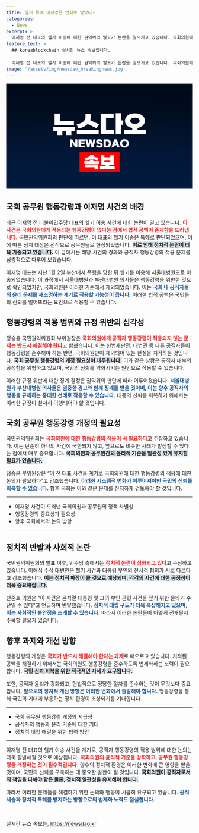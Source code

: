 ```yaml
---
title: 헬기 특혜 이재명은 면죄부 받았나?
categories:
  - News
excerpt: >
  이재명 전 대표의 헬기 이송에 대한 권익위의 발표가 논란을 일으키고 있습니다. 국회의원에게 행동강령이 적용되지 않아 아무 제재도 없지만, 관련 의사와 공무원은 위반으로 징계를 받을 상황입니다. 이 사건을 통해 국회 공무원 행동강령 개정 필요성이 제기되고 있습니다.
feature_text: >
  ## koreablockchain 실시간 뉴스 속보입니다.

  이재명 전 대표의 헬기 이송에 대한 권익위의 발표가 논란을 일으키고 있습니다. 국회의원에게 행동강령이 적용되지 않아 아무 제재도 없지만, 관련 의사와 공무원은 위반으로 징계를 받을 상황입니다. 이 사건을 통해 국회 공무원 행동강령 개정 필요성이 제기되고 있습니다.
image: '/assets/img/newsdao_breakingnews.jpg'
---
```


<p><img src="/assets/img/newsdao_breakingnews.jpg" alt="koreablockchain 속보" /></p>

<h2 data-ke-size="size26">국회 공무원 행동강령과 이재명 사건의 배경</h2>

<p data-ke-size="size16">최근 이재명 전 더불어민주당 대표의 헬기 이송 사건에 대한 논란이 일고 있습니다. <b><span style="color: #ee2323;">이 사건은 국회의원에게 적용되는 행동강령이 없다는 점에서 법적 공백이 존재함을 드러냅니다.</span></b> 국민권익위원회의 판단에 따르면, 이 대표의 헬기 이송은 특혜로 판단되었으며, 이에 따른 징계 대상은 전적으로 공무원들로 한정되었습니다. <b><span style="background-color: #21538527;">이로 인해 정치적 논란이 더욱 가중되고 있습니다.</span></b> 이 글에서는 해당 사건의 경과와 공직자 행동강령의 적용 문제를 심층적으로 다루어 보겠습니다.</p>

<p data-ke-size="size16">이재명 대표는 지난 1월 2일 부산에서 폭행을 당한 뒤 헬기를 이용해 서울대병원으로 이송되었습니다. 이 과정에서 서울대병원과 부산대병원 의사들은 행동강령을 위반한 것으로 확인되었지만, 국회의원은 이러한 기준에서 제외되었습니다. 이는 <b><span style="color: #1a5490;">국회 내 공직자들의 윤리 문제를 재조명하는 계기로 작용할 가능성이 큽니다.</span></b> 이러한 법적 공백은 국민들의 신뢰를 떨어뜨리는 요인으로 작용할 수 있습니다.</p>

<h2 data-ke-size="size26">행동강령의 적용 범위와 규정 위반의 심각성</h2>

<p data-ke-size="size16">정승윤 국민권익위원회 부위원장은 <b><span style="color: #ee2323;">국회의원에게 공직자 행동강령이 적용되지 않는 문제는 반드시 해결해야 한다</span></b>고 밝혔습니다. 이는 헌법재판관, 대법관 등 다른 공직자들이 행동강령을 준수해야 하는 반면, 국회의원만이 제외되어 있는 현실을 지적하는 것입니다. <b><span style="background-color: #21538527;">국회 공무원 행동강령의 개정 필요성이 대두됩니다.</span></b> 이와 같은 상황은 공직자 내부의 공정함을 위협하고 있으며, 국민의 신뢰를 약화시키는 원인으로 작용할 수 있습니다.</p>

<p data-ke-size="size16">이러한 규정 위반에 대한 징계 결정은 권익위의 판단에 따라 이루어졌습니다. <b><span style="color: #1a5490;">서울대병원과 부산대병원 의사들은 엄중한 경고와 함께 징계를 받을 것이며, 이는 향후 공직자의 행동을 규제하는 중대한 선례로 작용할 수 있습니다.</span></b> 대중의 신뢰를 회복하기 위해서는 이러한 규정이 철저히 이행되어야 할 것입니다.</p>

<h2 data-ke-size="size26">국회 공무원 행동강령 개정의 필요성</h2>

<p data-ke-size="size16">국민권익위원회는 <b><span style="color: #ee2323;">국회의원에 대한 행동강령의 적용이 꼭 필요하다</span></b>고 주장하고 있습니다. 이는 단순히 하나의 사건에 국한되지 않고, 앞으로도 비슷한 사례가 발생할 수 있다는 점에서 매우 중요합니다. <b><span style="background-color: #21538527;">국회의원과 공무원간의 윤리적 기준을 일관성 있게 유지할 필요가 있습니다.</span></b></p>

<p data-ke-size="size16">정승윤 부위원장은 “이 전 대표 사건을 계기로 국회의원에 대한 행동강령의 적용에 대한 논의가 필요하다”고 강조했습니다. <b><span style="color: #1a5490;">이러한 시스템적 변화가 이루어져야만 국민의 신뢰를 회복할 수 있습니다.</span></b> 향후 국회는 이와 같은 문제를 진지하게 검토해야 할 것입니다.</p>

<hr>

<ul>
<li>이재명 사건이 드러낸 국회의원과 공무원의 정책 차별성</li>
<li>행동강령의 중요성과 필요성</li>
<li>향후 국회에서의 논의 방향</li>
</ul>

<hr>

<h2 data-ke-size="size26">정치적 반발과 사회적 논란</h2>

<p data-ke-size="size16">국민권익위원회의 발표 이후, 민주당 측에서는 <b><span style="color: #ee2323;">정치적 논란이 심화되고 있다</span></b>고 주장하고 있습니다. 이해식 수석 대변인은 헬기 사건과 대통령 부인의 전시적 혐의가 서로 다르다고 강조했습니다. <b><span style="background-color: #21538527;">이는 정치적 파장이 클 것으로 예상되며, 각각의 사건에 대한 공정성이 더욱 중요해집니다.</span></b></p>

<p data-ke-size="size16">천준호 의원은 “이 사건은 윤석열 대통령 및 그의 부인 관련 사건을 덮기 위한 물타기 수단일 수 있다”고 언급하며 반발했습니다. <b><span style="color: #1a5490;">정치적 대립 구도가 더욱 복잡해지고 있으며, 이는 사회적인 불안정을 초래할 수 있습니다.</span></b> 따라서 이러한 논란들이 어떻게 전개될지 주목할 필요가 있습니다.</p>

<h2 data-ke-size="size26">향후 과제와 개선 방향</h2>

<p data-ke-size="size16">행동강령의 개정은 <b><span style="color: #ee2323;">국회가 반드시 해결해야 한다는 과제</span></b>로 떠오르고 있습니다. 지적된 공백을 해결하기 위해서는 국회의원도 행동강령을 준수하도록 법제화하는 노력이 필요합니다. <b><span style="background-color: #21538527;">국민 신뢰 회복을 위한 적극적인 자세가 요구됩니다.</span></b></p>

<p data-ke-size="size16">또한, 공직자 윤리가 강화되고, 헌법적으로 정당한 절차를 준수하는 것이 무엇보다 중요합니다. <b><span style="color: #1a5490;">앞으로의 정치적 개선 방향은 이러한 변화에서 출발해야 합니다.</span></b> 행동강령을 통해 국민의 기대에 부응하는 정치 환경이 조성되기를 기대합니다.</p>

<hr>

<ul>
<li>국회 공무원 행동강령 개정의 시급성</li>
<li>공직자의 행동과 윤리 기준에 대한 기대</li>
<li>정치적 대립 해결을 위한 협력 방안</li>
</ul>

<hr>

<p data-ke-size="size16">이재명 전 대표의 헬기 이송 사건을 계기로, 공직자 행동강령의 적용 범위에 대한 논의는 더욱 활발해질 것으로 예상됩니다. <b><span style="color: #ee2323;">국회의원의 윤리적 기준을 강화하고, 공무원 행동강령을 개정하는 것이 필수적입니다.</span></b> 향후의 정치적 환경은 이러한 변화에 큰 영향을 받을 것이며, 국민의 신뢰를 구축하는 데 중요한 발판이 될 것입니다. <b><span style="background-color: #21538527;">국회의원이 공직자로서의 책임을 다해야 함은 물론, 정치적 일관성을 유지해야 합니다.</span></b></p>

<p data-ke-size="size16">따라서 이러한 문제들을 해결하기 위한 논의와 행동이 시급히 요구되고 있습니다. <b><span style="color: #1a5490;">공직세습과 정치적 특혜를 방지하는 방향으로의 법제화 노력도 절실합니다.</span></b></p>

<p data-ke-size="size16">&nbsp;</p>
실시간 뉴스 속보는, <a href="https://newsdao.kr" rel="dofollow">https://newsdao.kr</a>


